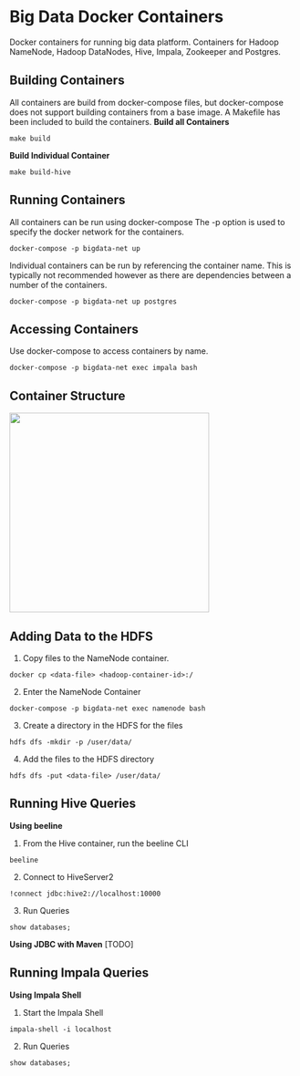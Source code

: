 # Big Data Docker Containers
Docker containers for running big data platform. Containers for Hadoop NameNode, Hadoop DataNodes, Hive, Impala, Zookeeper and Postgres. 
## Building Containers
All containers are build from docker-compose files, but docker-compose does not support building containers from a base image.  A Makefile has been included to build the containers.
__Build all Containers__
```
make build
```
__Build Individual Container__
```
make build-hive
```
## Running Containers
All containers can be run using docker-compose
The -p option is used to specify the docker network for the containers.
```
docker-compose -p bigdata-net up
```
Individual containers can be run by referencing the container name. This is typically not recommended however as there are dependencies between a number of the containers.
```
docker-compose -p bigdata-net up postgres
```
## Accessing Containers
Use docker-compose to access containers by name.
```
docker-compose -p bigdata-net exec impala bash
```
## Container Structure
<img src="https://raw.githubusercontent.com/mtempleton94/bigdata-docker/master/images/bigdata-docker-structure.PNG" width="350">

## Adding Data to the HDFS
1. Copy files to the NameNode container.
```
docker cp <data-file> <hadoop-container-id>:/
```
2. Enter the NameNode Container
```
docker-compose -p bigdata-net exec namenode bash
```
3. Create a directory in the HDFS for the files
```
hdfs dfs -mkdir -p /user/data/
```
4. Add the files to the HDFS directory
```
hdfs dfs -put <data-file> /user/data/
```
## Running Hive Queries
__Using beeline__
1. From the Hive container, run the beeline CLI
```
beeline
```
2. Connect to HiveServer2
```
!connect jdbc:hive2://localhost:10000
```
3. Run Queries
```
show databases;
```
__Using JDBC with Maven__
[TODO]

## Running Impala Queries
__Using Impala Shell__
1. Start the Impala Shell
```
impala-shell -i localhost
```
2. Run Queries
```
show databases;
```
